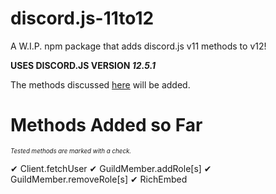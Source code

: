 <!-- ✔✘ -->
# discord.js-11to12
A W.I.P. npm package that adds discord.js v11 methods to v12!

**USES DISCORD.JS VERSION *12.5.1***

The methods discussed [here](https://discordjs.guide/additional-info/changes-in-v12.html) will be added.

# Methods Added so Far
<sub><sup>*Tested methods are marked with a check.*</sup></sub>

✔ Client.fetchUser
✔ GuildMember.addRole[s]
✔ GuildMember.removeRole[s]
✔ RichEmbed
